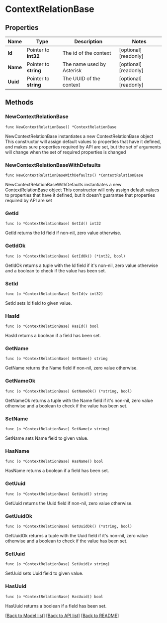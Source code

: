 # ContextRelationBase

## Properties

Name | Type | Description | Notes
------------ | ------------- | ------------- | -------------
**Id** | Pointer to **int32** | The id of the context | [optional] [readonly]
**Name** | Pointer to **string** | The name used by Asterisk | [optional] [readonly]
**Uuid** | Pointer to **string** | The UUID of the context | [optional] [readonly]

## Methods

### NewContextRelationBase

`func NewContextRelationBase() *ContextRelationBase`

NewContextRelationBase instantiates a new ContextRelationBase object
This constructor will assign default values to properties that have it defined,
and makes sure properties required by API are set, but the set of arguments
will change when the set of required properties is changed

### NewContextRelationBaseWithDefaults

`func NewContextRelationBaseWithDefaults() *ContextRelationBase`

NewContextRelationBaseWithDefaults instantiates a new ContextRelationBase object
This constructor will only assign default values to properties that have it defined,
but it doesn't guarantee that properties required by API are set

### GetId

`func (o *ContextRelationBase) GetId() int32`

GetId returns the Id field if non-nil, zero value otherwise.

### GetIdOk

`func (o *ContextRelationBase) GetIdOk() (*int32, bool)`

GetIdOk returns a tuple with the Id field if it's non-nil, zero value otherwise
and a boolean to check if the value has been set.

### SetId

`func (o *ContextRelationBase) SetId(v int32)`

SetId sets Id field to given value.

### HasId

`func (o *ContextRelationBase) HasId() bool`

HasId returns a boolean if a field has been set.

### GetName

`func (o *ContextRelationBase) GetName() string`

GetName returns the Name field if non-nil, zero value otherwise.

### GetNameOk

`func (o *ContextRelationBase) GetNameOk() (*string, bool)`

GetNameOk returns a tuple with the Name field if it's non-nil, zero value otherwise
and a boolean to check if the value has been set.

### SetName

`func (o *ContextRelationBase) SetName(v string)`

SetName sets Name field to given value.

### HasName

`func (o *ContextRelationBase) HasName() bool`

HasName returns a boolean if a field has been set.

### GetUuid

`func (o *ContextRelationBase) GetUuid() string`

GetUuid returns the Uuid field if non-nil, zero value otherwise.

### GetUuidOk

`func (o *ContextRelationBase) GetUuidOk() (*string, bool)`

GetUuidOk returns a tuple with the Uuid field if it's non-nil, zero value otherwise
and a boolean to check if the value has been set.

### SetUuid

`func (o *ContextRelationBase) SetUuid(v string)`

SetUuid sets Uuid field to given value.

### HasUuid

`func (o *ContextRelationBase) HasUuid() bool`

HasUuid returns a boolean if a field has been set.

[[Back to Model list]](../README.md#documentation-for-models) [[Back to API list]](../README.md#documentation-for-api-endpoints) [[Back to README]](../README.md)
